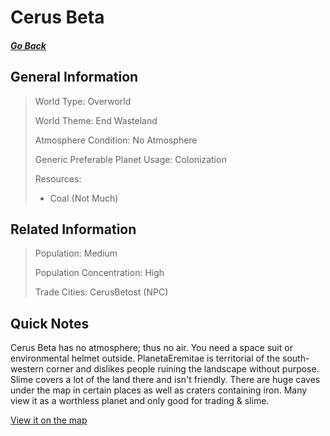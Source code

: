 # Cerus Beta

##### [Go Back](/wiki/space#planets)

## General Information

> World Type: Overworld
>
> World Theme: End Wasteland
>
> Atmosphere Condition: No Atmosphere
>
> Generic Preferable Planet Usage: Colonization
>
> Resources:
> - Coal (Not Much)

## Related Information

> Population: Medium
>
> Population Concentration: High
>
> Trade Cities: CerusBetost (NPC)

## Quick Notes

Cerus Beta has no atmosphere; thus no air. You need a space suit or environmental helmet outside. PlanetaEremitae is territorial of the south-western corner and dislikes people ruining the landscape without purpose. Slime covers a lot of the land there and isn't friendly. There are huge caves under the map in certain places as well as craters containing iron. Many view it as a worthless planet and only good for trading & slime.

[View it on the map](https://dynmap.starlegacy.net/?worldname=CerusBeta)
